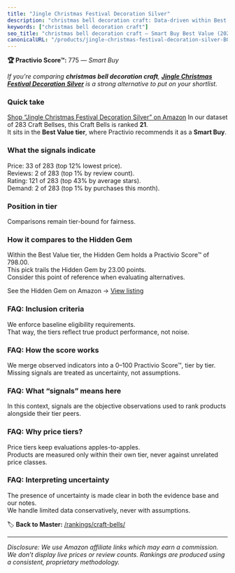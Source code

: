 ```yaml
---
title: "Jingle Christmas Festival Decoration Silver"
description: "christmas bell decoration craft: Data-driven within Best Value ranking using the Practivio Score™. Positioned by quality, value, demand, findability, momentum."
keywords: ["christmas bell decoration craft"]
seo_title: "christmas bell decoration craft — Smart Buy Best Value (2025)"
canonicalURL: "/products/jingle-christmas-festival-decoration-silver-B074W73J88/"
---
```


**🏆 Practivio Score™:** 775 — _Smart Buy_


*If you're comparing **christmas bell decoration craft**, **[Jingle Christmas Festival Decoration Silver](https://www.amazon.com/dp/B074W73J88?tag=practivio-20)** is a strong alternative to put on your shortlist.*
### Quick take
[Shop “Jingle Christmas Festival Decoration Silver” on Amazon](https://www.amazon.com/dp/B074W73J88?tag=practivio-20)
In our dataset of 283 Craft Bellses, this Craft Bells is ranked **21**.  
It sits in the **Best Value tier**, where Practivio recommends it as a **Smart Buy**.

### What the signals indicate
Price: 33 of 283 (top 12% lowest price).  
Reviews: 2 of 283 (top 1% by review count).  
Rating: 121 of 283 (top 43% by average stars).  
Demand: 2 of 283 (top 1% by purchases this month).

### Position in tier
Comparisons remain tier-bound for fairness.

### How it compares to the Hidden Gem
Within the Best Value tier, the Hidden Gem holds a Practivio Score™ of 798.00.  
This pick trails the Hidden Gem by 23.00 points.  
Consider this point of reference when evaluating alternatives.  

See the Hidden Gem on Amazon → [View listing](https://www.amazon.com/dp/B01MDVMFC6?tag=practivio-20)

### FAQ: Inclusion criteria
We enforce baseline eligibility requirements.  
That way, the tiers reflect true product performance, not noise.

### FAQ: How the score works
We merge observed indicators into a 0–100 Practivio Score™, tier by tier.  
Missing signals are treated as uncertainty, not assumptions.

### FAQ: What “signals” means here
In this context, signals are the objective observations used to rank products alongside their tier peers.

### FAQ: Why price tiers?
Price tiers keep evaluations apples-to-apples.  
Products are measured only within their own tier, never against unrelated price classes.

### FAQ: Interpreting uncertainty
The presence of uncertainty is made clear in both the evidence base and our notes.  
We handle limited data conservatively, never with assumptions.


🏷️ **Back to Master:** [/rankings/craft-bells/](/rankings/craft-bells/)

---
_Disclosure: We use Amazon affiliate links which may earn a commission. We don’t display live prices or review counts. Rankings are produced using a consistent, proprietary methodology._
